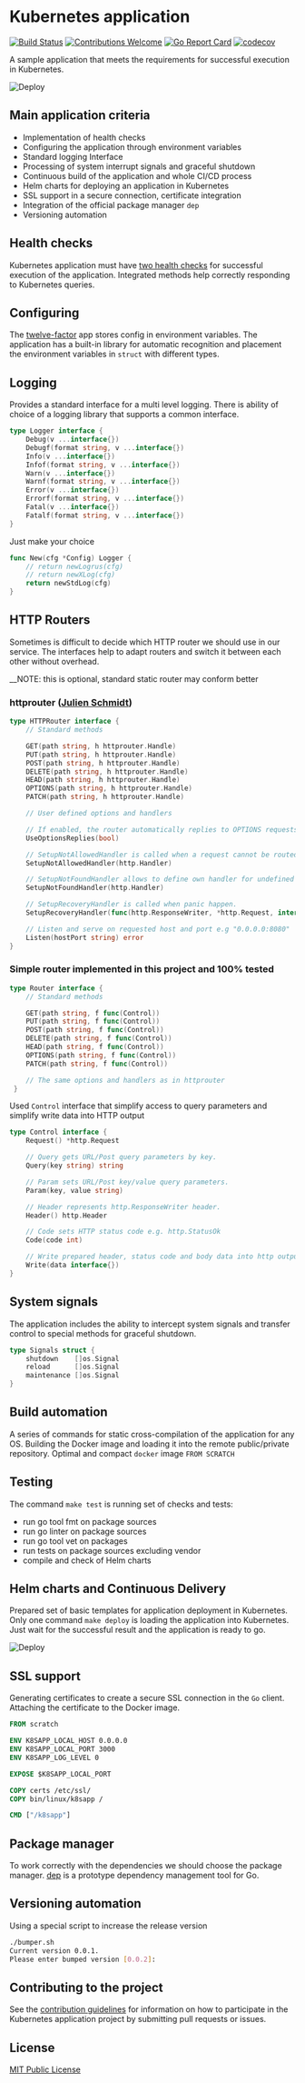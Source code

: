 # Kubernetes application

[![Build Status](https://travis-ci.org/takama/k8sapp.svg?branch=master)](https://travis-ci.org/takama/k8sapp)
[![Contributions Welcome](https://img.shields.io/badge/contributions-welcome-brightgreen.svg?style=flat)](https://github.com/takama/k8sapp/issues)
[![Go Report Card](https://goreportcard.com/badge/github.com/takama/k8sapp)](https://goreportcard.com/report/github.com/takama/k8sapp)
[![codecov](https://codecov.io/gh/takama/k8sapp/branch/master/graph/badge.svg)](https://codecov.io/gh/takama/k8sapp)

A sample application that meets the requirements for successful execution in Kubernetes.

![Deploy](docs/img/k8sapp.png)

## Main application criteria

- Implementation of health checks
- Configuring the application through environment variables
- Standard logging Interface
- Processing of system interrupt signals and graceful shutdown
- Continuous build of the application and whole CI/CD process
- Helm charts for deploying an application in Kubernetes
- SSL support in a secure connection, certificate integration
- Integration of the official package manager `dep`
- Versioning automation

## Health checks

Kubernetes application must have [two health checks](https://kubernetes.io/docs/concepts/workloads/pods/pod-lifecycle/) for successful execution of the application. Integrated methods help correctly responding to Kubernetes queries.

## Configuring

The [twelve-factor](https://12factor.net/config) app stores config in environment variables. The application has a built-in library for automatic recognition and placement the environment variables in `struct` with different types.

## Logging

Provides a standard interface for a multi level logging. There is ability of choice of a logging library that supports a common interface.

```go
type Logger interface {
    Debug(v ...interface{})
    Debugf(format string, v ...interface{})
    Info(v ...interface{})
    Infof(format string, v ...interface{})
    Warn(v ...interface{})
    Warnf(format string, v ...interface{})
    Error(v ...interface{})
    Errorf(format string, v ...interface{})
    Fatal(v ...interface{})
    Fatalf(format string, v ...interface{})
}
```

Just make your choice

```go
func New(cfg *Config) Logger {
    // return newLogrus(cfg)
    // return newXLog(cfg)
    return newStdLog(cfg)
}
```

## HTTP Routers

Sometimes is difficult to decide which HTTP router we should use in our service. The interfaces help to adapt routers and switch it between each other without overhead.

__NOTE: this is optional, standard static router may conform better

### httprouter ([Julien Schmidt](https://github.com/julienschmidt/httprouter))

```go
type HTTPRouter interface {
    // Standard methods

    GET(path string, h httprouter.Handle)
    PUT(path string, h httprouter.Handle)
    POST(path string, h httprouter.Handle)
    DELETE(path string, h httprouter.Handle)
    HEAD(path string, h httprouter.Handle)
    OPTIONS(path string, h httprouter.Handle)
    PATCH(path string, h httprouter.Handle)

    // User defined options and handlers

    // If enabled, the router automatically replies to OPTIONS requests.
    UseOptionsReplies(bool)

    // SetupNotAllowedHandler is called when a request cannot be routed.
    SetupNotAllowedHandler(http.Handler)

    // SetupNotFoundHandler allows to define own handler for undefined URL path.
    SetupNotFoundHandler(http.Handler)

    // SetupRecoveryHandler is called when panic happen.
    SetupRecoveryHandler(func(http.ResponseWriter, *http.Request, interface{}))

    // Listen and serve on requested host and port e.g "0.0.0.0:8080"
    Listen(hostPort string) error
}
```

### Simple router implemented in this project and 100% tested

```go
type Router interface {
    // Standard methods

    GET(path string, f func(Control))
    PUT(path string, f func(Control))
    POST(path string, f func(Control))
    DELETE(path string, f func(Control))
    HEAD(path string, f func(Control))
    OPTIONS(path string, f func(Control))
    PATCH(path string, f func(Control))

    // The same options and handlers as in httprouter
 }
```

Used `Control` interface that simplify access to query parameters and simplify write data into HTTP output

```go
type Control interface {
    Request() *http.Request

    // Query gets URL/Post query parameters by key.
    Query(key string) string

    // Param sets URL/Post key/value query parameters.
    Param(key, value string)

    // Header represents http.ResponseWriter header.
    Header() http.Header

    // Code sets HTTP status code e.g. http.StatusOk
    Code(code int)

    // Write prepared header, status code and body data into http output.
    Write(data interface{})
}
```

## System signals

The application includes the ability to intercept system signals and transfer control to special methods for graceful shutdown.

```go
type Signals struct {
    shutdown    []os.Signal
    reload      []os.Signal
    maintenance []os.Signal
}
```

## Build automation

A series of commands for static cross-compilation of the application for any OS. Building the Docker image and loading it into the remote public/private repository. Optimal and compact `docker` image `FROM SCRATCH`

## Testing

The command `make test` is running set of checks and tests:

- run go tool fmt on package sources
- run go linter on package sources
- run go tool vet on packages
- run tests on package sources excluding vendor
- compile and check of Helm charts

## Helm charts and Continuous Delivery

Prepared set of basic templates for application deployment in Kubernetes. Only one command `make deploy` is loading the application into Kubernetes. Just wait for the successful result and the application is ready to go.

![Deploy](docs/img/deploy.png)

## SSL support

Generating certificates to create a secure SSL connection in the `Go` client. Attaching the certificate to the Docker image.

```Dockerfile
FROM scratch

ENV K8SAPP_LOCAL_HOST 0.0.0.0
ENV K8SAPP_LOCAL_PORT 3000
ENV K8SAPP_LOG_LEVEL 0

EXPOSE $K8SAPP_LOCAL_PORT

COPY certs /etc/ssl/
COPY bin/linux/k8sapp /

CMD ["/k8sapp"]
```

## Package manager

To work correctly with the dependencies we should choose the package manager. [dep](https://github.com/golang/dep) is a prototype dependency management tool for Go.

## Versioning automation

Using a special script to increase the release version

```sh
./bumper.sh
Current version 0.0.1.
Please enter bumped version [0.0.2]:
```

## Contributing to the project

See the [contribution guidelines](docs/CONTRIBUTING.md) for information on how to
participate in the Kubernetes application project by submitting pull requests or issues.

## License

[MIT Public License](https://github.com/takama/k8sapp/blob/master/LICENSE)
